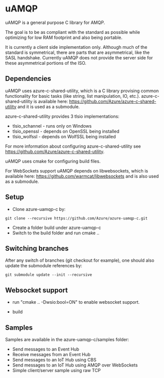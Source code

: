 # uAMQP

uAMQP is a general purpose C library for AMQP.

The goal is to be as compliant with the standard as possible while optimizing for low RAM footprint and also being portable.

It is currently a client side implementation only. Although much of the standard is symmetrical, there are parts that are asymmetrical, like the SASL handshake.
Currently uAMQP does not provide the server side for these asymmetrical portions of the ISO.

## Dependencies

uAMQP uses azure-c-shared-utility, which is a C library provising common functionality for basic tasks (like string, list manipulation, IO, etc.).
azure-c-shared-utility is available here: https://github.com/Azure/azure-c-shared-utility and it is used as a submodule.

azure-c-shared-utility provides 3 tlsio implementations:
- tlsio_schannel - runs only on Windows
- tlsio_openssl - depends on OpenSSL being installed
- tlsio_wolfssl - depends on WolfSSL being installed 

For more information about configuring azure-c-shared-utility see https://github.com/Azure/azure-c-shared-utility.

uAMQP uses cmake for configuring build files.

For WebSockets support uAMQP depends on libwebsockets, which is available here: https://github.com/warmcat/libwebsockets and is also used as a submodule.

## Setup

- Clone azure-uamqp-c by:
```
git clone --recursive https://github.com/Azure/azure-uamqp-c.git
```
- Create a folder build under azure-uamqp-c
- Switch to the build folder and run
   cmake ..

## Switching branches

After any switch of branches (git checkout for example), one should also update the submodule references by:

```
git submodule update --init --recursive
```

## Websocket support

- run "cmake .. -Dwsio:bool=ON" to enable websocket support.

- build

## Samples

Samples are available in the azure-uamqp-c/samples folder:
- Send messages to an Event Hub
- Receive messages from an Event Hub
- Send messages to an IoT Hub using CBS
- Send messages to an IoT Hub using AMQP over WebSockets
- Simple client/server sample using raw TCP
